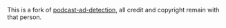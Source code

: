 This is a fork of [podcast-ad-detection](https://github.com/amsterg/Podcast-Ad-Detection), all credit and copyright remain with that person.
